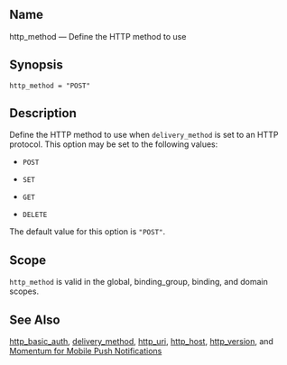 <a name="conf.ref.http_method"></a>
## Name

http_method — Define the HTTP method to use

## Synopsis

`http_method = "POST"`

<a name="idp24917440"></a>
## Description

Define the HTTP method to use when `delivery_method` is set to an HTTP protocol. This option may be set to the following values:

*   `POST`

*   `SET`

*   `GET`

*   `DELETE`

The default value for this option is `"POST"`.

<a name="idp24926096"></a>
## Scope

`http_method` is valid in the global, binding_group, binding, and domain scopes.

<a name="idp24927952"></a>
## See Also

[http_basic_auth](conf.ref.http_basic_auth.php "http_basic_auth"), [delivery_method](conf.ref.delivery_method.php "delivery_method"), [http_uri](conf.ref.http_uri.php "http_uri"), [http_host](conf.ref.http_host.php "http_host"), [http_version](conf.ref.http_version.php "http_version"), and [Momentum for Mobile Push Notifications](https://support.messagesystems.com/docs/web-push/)
